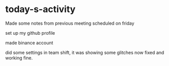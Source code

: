# today-s-activity
Made some notes from previous meeting scheduled on friday 

set up my github profile 

made binance account 

did some settings in team shift, it was showing some glitches now fixed and working fine.
